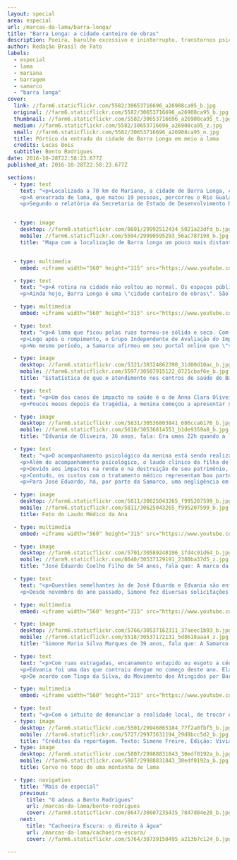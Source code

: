 ```yaml
---
layout: special
area: especial
url: /marcas-da-lama/barra-longa/
title: "Barra Longa: a cidade canteiro de obras"
description: Poeira, barulho excessivo e ininterrupto, transtornos psicológicos e doenças respiratórias permanecem na rotina dos moradores
author: Redação Brasil de Fato
labels:
  - especial
  - lama
  - mariana
  - barragem
  - samarco
  - "barra longa"
cover:
  link: //farm6.staticflickr.com/5582/30653716696_a26908ca95_b.jpg
  original: //farm6.staticflickr.com/5582/30653716696_a26908ca95_b.jpg
  thumbnail: //farm6.staticflickr.com/5582/30653716696_a26908ca95_t.jpg
  medium: //farm6.staticflickr.com/5582/30653716696_a26908ca95_z.jpg
  small: //farm6.staticflickr.com/5582/30653716696_a26908ca95_n.jpg
  title: Pórtico da entrada da cidade de Barra Longa em meio a lama
  credits: Lucas Bois
  subtitle: Bento Rodrigues
date: 2016-10-28T22:58:23.677Z
published_at: 2016-10-28T22:58:23.677Z

sections:
  - type: text
    text: "<p>Localizada a 70 km de Mariana, a cidade de Barra Longa, cuja população é de cerca de 6 mil pessoas, foi uma das impactadas pela lama de rejeitos da mineradora Samarco, após o rompimento da barragem de Fundão, em 5 de novembro de 2015.</p>
    <p>A enxurrada de lama, que matou 19 pessoas, percorreu o Rio Gualaxo e chegou ao local por volta das 22h, devastando o perímetro urbano do município, invadindo casas e destruindo patrimônios públicos, entre eles a Praça Manoel Lino Mol (foto acima). Alcançou também o povoado de Gesteira, com pouco mais de 100 habitantes, onde a lama atingiu a tradicional Igreja de Nossa Senhora da Conceição.</p>
    <p>Segundo o relatório da Secretaria de Estado de Desenvolvimento Regional de Política Urbana e Gestão Metropolitana (Sedru), Barra Longa foi prejudicada, principalmente, na pecuária e no comércio, com prejuízos imediatos estimados em R$ 14,5 milhões e R$ 1 milhão, respectivamente. Tais perdas ainda estão presentes na vida de pequenos produtores e comerciantes, que não conseguiram ter a mesma renda anterior à tragédia.</p>"


  - type: image
    desktop: //farm9.staticflickr.com/8601/29992512434_5021a23dfd_b.jpg
    mobile: //farm6.staticflickr.com/5594/29990595293_56ac787198_b.jpg
    title: "Mapa com a localização de Barra longa um pouco mais distante da Barragem do que Bento Rodrigues"


  - type: multimedia
    embed: <iframe width="560" height="315" src="https://www.youtube.com/embed/KWlRqtRHNAo" frameborder="0" allowfullscreen></iframe>

  - type: text
    text: "<p>A rotina na cidade não voltou ao normal. Os espaços públicos e coletivos permanecem em obras e a utilização do rio, que antes servia para a pesca e o lazer, está totalmente comprometida. Nas ruas, o trânsito de caminhões, máquinas e ônibus segue ininterrupto durante o dia e a noite, limitando a circulação dos moradores pela cidade.</p>
    <p>Ainda hoje, Barra Longa é uma \"cidade canteiro de obras\". São mais de 600 funcionários de diferentes empreiteiras, que tentam recuperar os estragos causados.</p>"

  - type: multimedia
    embed: <iframe width="560" height="315" src="https://www.youtube.com/embed/1ghhXZGNRCY" frameborder="0" allowfullscreen></iframe>

  - type: text
    text: "<p>A lama que ficou pelas ruas tornou-se sólida e seca. Com a ventania e a passagem de carros e caminhões, a poeira, sempre visível, pode ser a causa de muitos problemas. Neste ano, a Secretaria de Saúde do município informou que houve um aumento expressivo de casos de pessoas com insuficiência respiratória, além de doenças de pele e diarreia.</p>
    <p>Logo após o rompimento, o Grupo Independente de Avaliação do Impacto Ambiental (Giaia), um coletivo científico-cidadão que se organizou para fazer uma análise colaborativa da situação em Mariana, publicou no <a href=http://giaia.eco.br/wp-content/uploads/2015/12/Resultados-11_12-Agua-GIAIA.pdf>\"Relatório Parcial Expedição Rio Doce\"</a> que elementos químicos como manganês, arsênio e chumbo estavam acima do permitido pela lei; e \"que mesmo não tendo padrão de legislação comparativa para os metais ferro e alumínio, esses estão em concentrações extremamente altas em todos os pontos de coleta afetados pela lama de rejeito\".</p>
    <p>No mesmo período, a Samarco afirmou em seu portal online que \"seu rejeito não é tóxico e não apresenta periculosidade à saúde humana, tendo em vista que não disponibiliza contaminantes para a água, mesmo em condições de exposição à chuva\". No entanto, os impactos na saúde são as principais reclamações dos moradores.</p>"

  - type: image
    desktop: //farm6.staticflickr.com/5321/30324862390_31d00d10ac_b.jpg
    mobile: //farm6.staticflickr.com/5597/30507915122_0721cbaf6e_b.jpg
    title: "Estatística de que o atendimento nos centros de saúde de Barra Longa em 2015 foi de 22 pessoas antendidas e em 2016 289 pacientes, um aumento de mais de 1000%"

  - type: text
    text: "<p>Um dos casos de impacto na saúde é o de Anna Clara Oliveira Coelho, 4 anos. Ela é filha de Edvania de Oliveira, 36 anos, e José Eduardo Coelho, 54 anos. No dia 5 de novembro, a lama invadiu cerca de 1 metro de altura na garagem da casa da família. Anna Clara presenciou tudo.</p>
    <p>Poucos meses depois da tragédia, a menina começou a apresentar sintomas de depressão, problemas respiratórios e manchas na pele. \"Acho que o principal problema da Anna Clara foi por ficar aqui em cima e ver o tanto de lama que tinha\", relata a mãe. \"Criança também tem disso né, todo mundo falando, nervoso, com medo danado, e ela ouvindo tudo isso. Acho que pra criança é um trauma bem grande\", complementa José Eduardo.</p>"

  - type: image
    desktop: //farm6.staticflickr.com/5831/30536803841_686cca6176_b.jpg
    mobile: //farm6.staticflickr.com/5610/30536814551_b1de9359a8_b.jpg
    title: "Edvania de Oliveira, 36 anos, fala: Era umas 22h quando a lama começou a chegar aqui. Todo mundo ficou acordado. A gente deu sorte que chegou à noite. Se tivesse chegado durante o dia, muita gente ia morrer."

  - type: text
    text: "<p>O acompanhamento psicológico da menina está sendo realizado desde janeiro pela psicóloga Luiza Laura Lanna, no Sistema Único de Saúde (SUS). No relato do acompanhamento, ela sinaliza que \"a paciente está sempre assustada e dizendo que vai mudar para outra cidade. Anna Clara deve continuar o tratamento até que consiga se livrar do trauma\".</p>
    <p>Além do acompanhamento psicológico, o laudo clínico da filha de Edvania e José Eduardo, assinado pelo médico pediatra e alergista Antônio Carlos Pires Maciel, de uma clínica particular na cidade de Ponte Nova, sinaliza que ela apresenta um quadro de rinite ofensiva e dermatite. São, conforme o laudo, \"sintomas relacionados à exposição com poeira proveniente da lama (barragem) composta de irritantes (ferro, etc)\".</p>
    <p>Devido aos impactos na renda e na destruição de seu patrimônio, hoje a família recebe da mineradora um auxílio base: um salário mínimo, mais um adicional de 20% do salário para cada um dos dependentes e cesta básica no valor de R$ 338,61.</p>
    <p>Contudo, os custos com o tratamento médico representam boa parte da renda familiar mensal – cada consulta da filha custa R$ 300 –; além de gastos com água, luz e produtos de limpeza, entre outros, que aumentaram.</p>
    <p>Para José Eduardo, há, por parte da Samarco, uma negligência em relação a esse tipo de problema dos moradores de Barra Longa. \"Entregar a cidade bonitinha, com gramado, com flores é importante? É importante! Mas e a saúde daqui pra frente? […] A Samarco não considera que os problemas de saúde estão sendo por causa dos rejeitos da lama\", desabafa.</p>"

  - type: image
    desktop: //farm6.staticflickr.com/5811/30625043265_f995207599_b.jpg
    mobile: //farm6.staticflickr.com/5811/30625043265_f995207599_b.jpg
    title: Foto do Laudo Médico da Ana

  - type: multimedia
    embed: <iframe width="560" height="315" src="https://www.youtube.com/embed/T_6qI9VItKM" frameborder="0" allowfullscreen></iframe>

  - type: image
    desktop: //farm6.staticflickr.com/5701/30589248196_1fd4c91d64_b.jpg
    mobile: //farm9.staticflickr.com/8640/30537129191_2380ba37d5_z.jpg
    title: "José Eduardo Coelho Filho de 54 anos, fala que: A marca da lama não vai se apagar tão cedo. Acho que talvez nem apaque mais."

  - type: text
    text: "<p>Questões semelhantes às de José Eduardo e Edvania são enfrentadas por Simone Maria da Silva, 39 anos, e seu marido José Márcio Marques, 38 anos. Assim como no laudo de Anna Clara, o quadro clínico da filha do casal, Sofya Silva Marques, de 1 ano e 8 meses, assinado pelo mesmo médico, diz que seu problema respiratório \"é desencadeado por inalantes (fatores desencadeantes e irritativos relacionados à exposição da poeira proveniente dos rejeitos de minérios) resultado do rompimento da barragem de Mariana, afetando o meio ambiente da cidade de Barra Longa, cidade onde reside a menor\".</p>
    <p>Desde novembro do ano passado, Simone fez diversas solicitações de apoio financeiro à mineradora para o pagamento dos remédios receitados pelos médicos. A Samarco se recusou a fazê-lo, respondendo, em documento do dia 21 de setembro deste ano, que a empresa \"atua no suporte às ações de Saúde do Município de acordo com as demandas e em conformidade com o preconizado pelo Ministério da Saúde. Em caso de necessidade, a manifestante deverá procurar assistência junto ao Serviço de Saúde de Referência do município\". (Ver vídeo)</p>"

  - type: multimedia
    embed: <iframe width="560" height="315" src="https://www.youtube.com/embed/E1NpEKxfXOg" frameborder="0" allowfullscreen></iframe>   

  - type: image
    desktop: //farm6.staticflickr.com/5766/30537162311_37aeec1b93_b.jpg
    mobile: //farm6.staticflickr.com/5518/30537172131_5d8618aaa4_z.jpg
    title: "Simone Maria Silva Marques de 39 anos, fala que: A Samarco é muito omissa. A cada volta que eu dou nas ruas de Barra Longa, eu volto mais revoltada."   

  - type: text
    text: "<p>Com ruas estragadas, encanamento entupido ou esgoto a céu aberto, o aumento do número de pessoas infectadas com dengue em Barra Longa foi significativo no início deste ano. Segundo a Secretaria Municipal de Saúde, em todo o ano de 2015, foram registrados apenas dois casos; já em 2016, até o dia 2 de março, 128 casos foram confirmados. Na época, a Samarco divulgou nota informando que, em conjunto com a prefeitura, criou grupos de trabalho para vistorias nas residências da região.</p>
    <p>Edvania foi uma das que contraiu dengue no começo deste ano. Ela e o marido contam que tiveram que arcar com todos os custos do tratamento. \"Até o táxi para conseguir chegar ao médico eu tive que pagar\", lembra.</p>
    <p>De acordo com Tiago da Silva, do Movimento dos Atingidos por Barragens (MAB), Barra Longa teve a maior epidemia de dengue no Brasil, proporcionalmente ao número da população. \"A Samarco não assume a sua responsabilidade\", confronta. (ver vídeo)</p>"

  - type: multimedia
    embed: <iframe width="560" height="315" src="https://www.youtube.com/embed/nERWksYhIcI" frameborder="0" allowfullscreen></iframe>     

  - type: text
    text: "<p>Com o intuito de denunciar a realidade local, de trocar experiências, avaliar e propor alternativas, desde setembro, cerca de 15 moradores e militantes do MAB formaram o Coletivo de Saúde.</p><p>Ainda não há nenhum documento oficial que avalie e compare a situação dos moradores antes e depois do rompimento da barragem, o que dificulta a população de cobrar efetivamente a empresa e propor iniciativas em políticas públicas. Sendo assim, um dos focos do grupo é cobrar da mineradora e dos órgãos públicos pesquisas independentes focadas na cidade.</p><p>\"Reivindicamos que a Samarco pare de nos dar respostas evasivas diante da situação de saúde da população de Barra Longa. Precisamos de estudos independentes que indiquem o número de doentes, os tipos de doenças e que façam a comparação entre o tanto de doentes que temos agora e como era a nossa realidade antes do rompimento. Que estude melhor as consequências da exposição diária à poeira do rejeito e ao canteiro de obras\", salienta o coletivo, em <a href=\"http://tragedianunciada.mabnacional.org.br/2016/10/27/carta-dos-atingidos-pela-samarco-pelo-direito-a-saude\" target=\"_blank\" />carta pública</a> lançada no final de outubro deste ano.</p><p>Em nota, a Samarco informou que, logo após a tragédia, disponibilizou diversos tipos de insumos hospitalares, bem como profissionais de saúde e uma ambulância tripulada para atendimentos. A empresa também alegou que o aumento da quantidade de diagnósticos na cidade se deu porque houve um aumento dos atendimentos. Além disso, afirmou que não se pode \"estabelecer relação do número de atendimentos com o evento do rompimento da barragem\".</p><p>Embora não reconheça a relação entre o rompimento da barragem e o crescimento do número de diagnósticos nas cidade atingidas, em compromissos firmados pela mineradora no Termo de Transação e de Ajustamento de Conduta (TTAC), um ano depois da tragédia está em andamento a criação de um estudo epidemiológico e toxicológico para identificar o perfil dos problemas de saúde dos impactados, desde Mariana até a foz do Rio Doce. O objetivo é avaliar a ocorrência dos problemas de saúde com as consequências geradas por este desastre socioambiental.</p><p>Até o fechamento desta publicação, a mineradora não respondeu aos questionamentos da reportagem sobre a situação da filha de Simone Maria da Silva, que solicita um auxílio financeiro na compra de medicamentos para a criança.</p>"
  - type: image
    desktop: //farm6.staticflickr.com/5501/29946865184_77f2a0fbf5_b.jpg
    mobile: //farm6.staticflickr.com/5727/29973631194_29d8bcc5d2_b.jpg
    title: "Créditos da reportagem. Texto: Simone Freire, Edição: Viviana Fernandes, Vídeo e Foto: José Eduardo Bernardes e Guilherme Weimann, Arte: Wilcker Morais"
  - type: image
    desktop: //farm6.staticflickr.com/5807/29988831843_30edf0192a_b.jpg
    mobile: //farm6.staticflickr.com/5807/29988831843_30edf0192a_b.jpg
    title: Corvo no topo de uma montanha de lama

  - type: navigation
    title: "Mais do especial"
    previous:
      title: "O adeus a Bento Rodrigues"
      url: /marcas-da-lama/bento-rodrigues
      cover: //farm9.staticflickr.com/8647/30607235435_7847d04e20_b.jpg
    next:
      title: "Cachoeira Escura: o direito à água"
      url: /marcas-da-lama/cachoeira-escura/
      cover: //farm6.staticflickr.com/5764/30739150495_a213b7c124_b.jpg

---
```

